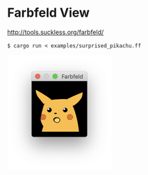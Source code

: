 # Farbfeld View

http://tools.suckless.org/farbfeld/

    $ cargo run < examples/surprised_pikachu.ff

<img src="screenshots/surprised_pikachu.png" width="240px" />
